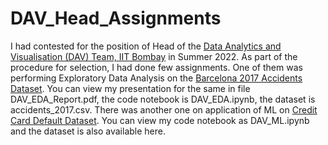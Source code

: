 # DAV_Head_Assignments
I had contested for the position of Head of the [Data Analytics and Visualisation (DAV) Team, IIT Bombay](https://in.linkedin.com/company/dav-team-iit-bombay) in Summer 2022. As part of the procedure for selection, I had done few assignments. One of them was performing Exploratory Data Analysis on the [Barcelona 2017 Accidents Dataset](https://www.kaggle.com/datasets/xvivancos/barcelona-data-sets). You can view my presentation for the same in file DAV_EDA_Report.pdf, the code notebook is DAV_EDA.ipynb, the dataset is accidents_2017.csv. There was another one on application of ML on [Credit Card Default Dataset](https://www.kaggle.com/datasets/uciml/default-of-credit-card-clients-dataset). You can view my code notebook as DAV_ML.ipynb and the dataset is also available here.
